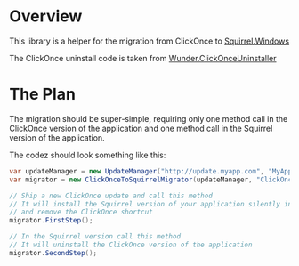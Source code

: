 # Overview

This library is a helper for the migration from ClickOnce to [Squirrel.Windows](https://github.com/Squirrel/Squirrel.Windows)

The ClickOnce uninstall code is taken from [Wunder.ClickOnceUninstaller](https://github.com/6wunderkinder/Wunder.ClickOnceUninstaller)

# The Plan

The migration should be super-simple, requiring only one method call in the ClickOnce version of the application and one method call in the Squirrel version of the application.

The codez should look something like this:
```cs
var updateManager = new UpdateManager("http://update.myapp.com", "MyApp", FrameworkVersion.Net45);
var migrator = new ClickOnceToSquirrelMigrator(updateManager, "ClickOnceAppName");

// Ship a new ClickOnce update and call this method
// It will install the Squirrel version of your application silently in the background
// and remove the ClickOnce shortcut
migrator.FirstStep();

// In the Squirrel version call this method
// It will uninstall the ClickOnce version of the application
migrator.SecondStep();
```